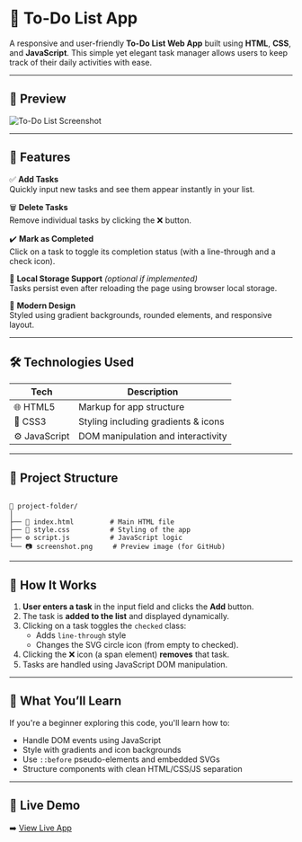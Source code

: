 # 📝 To-Do List App

A responsive and user-friendly **To-Do List Web App** built using **HTML**, **CSS**, and **JavaScript**. This simple yet elegant task manager allows users to keep track of their daily activities with ease.

---

## 📸 Preview

![To-Do List Screenshot](./screenshot.png) <!-- Replace with your own image path -->

---

## 🚀 Features

✅ **Add Tasks**  
Quickly input new tasks and see them appear instantly in your list.

🗑️ **Delete Tasks**  
Remove individual tasks by clicking the ❌ button.

✔️ **Mark as Completed**  
Click on a task to toggle its completion status (with a line-through and a check icon).

💾 **Local Storage Support** *(optional if implemented)*  
Tasks persist even after reloading the page using browser local storage.

🎨 **Modern Design**  
Styled using gradient backgrounds, rounded elements, and responsive layout.

---

## 🛠️ Technologies Used

| Tech         | Description                         |
|--------------|-------------------------------------|
| 🌐 HTML5     | Markup for app structure             |
| 🎨 CSS3      | Styling including gradients & icons  |
| ⚙️ JavaScript | DOM manipulation and interactivity   |

---

## 📂 Project Structure

```

📁 project-folder/
│
├── 📄 index.html         # Main HTML file
├── 🎨 style.css          # Styling of the app
├── ⚙️ script.js          # JavaScript logic
└── 📷 screenshot.png     # Preview image (for GitHub)

```

---

## 📌 How It Works

1. **User enters a task** in the input field and clicks the **Add** button.
2. The task is **added to the list** and displayed dynamically.
3. Clicking on a task toggles the `checked` class:
   - Adds `line-through` style
   - Changes the SVG circle icon (from empty to checked).
4. Clicking the ❌ icon (a span element) **removes** that task.
5. Tasks are handled using JavaScript DOM manipulation.

---

## 🧠 What You’ll Learn

If you're a beginner exploring this code, you'll learn how to:

- Handle DOM events using JavaScript
- Style with gradients and icon backgrounds
- Use `::before` pseudo-elements and embedded SVGs
- Structure components with clean HTML/CSS/JS separation

---

## 🔗 Live Demo

➡️ [View Live App](https://your-deployment-link.com) <!-- Replace with actual link -->
